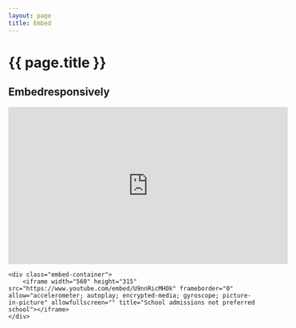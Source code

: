 ```yaml
---
layout: page
title: Embed
---
```


# {{ page.title }}

## Embedresponsively
<div class="embed-container">
	<iframe width="560" height="315" src="https://www.youtube.com/embed/U9nnRicMHOk" frameborder="0" allow="accelerometer; autoplay; encrypted-media; gyroscope; picture-in-picture" allowfullscreen="" title="School admissions not preferred school"></iframe>
</div>

	<div class="embed-container">
		<iframe width="560" height="315" src="https://www.youtube.com/embed/U9nnRicMHOk" frameborder="0" allow="accelerometer; autoplay; encrypted-media; gyroscope; picture-in-picture" allowfullscreen="" title="School admissions not preferred school"></iframe>
	</div>